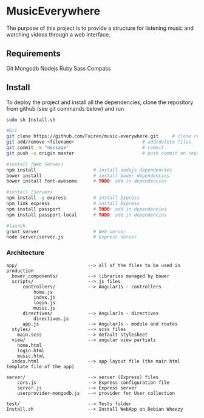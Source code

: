 # MusicEverywhere

The purpose of this project is to provide a structure for listening music and watching videos through a web interface.

## Requirements

Git
Mongodb
Nodejs
Ruby
Sass
Compass


## Install

To deploy the project and install all the dependencies, clone the repository from github (see git commands below) and run 
```sh
sudo sh Install.sh
```

```sh
#Git
git clone https://github.com/Fairen/music-everywhere.git     # clone repository
git add/remove <filename>                         # add/delete files
git commit -m "message"                           # commit
git push -u origin master                         # push commit on repository

#install (Web Server)
npm install                     # install nodejs dependencies
bower install                   # install bower dependencies
bower install font-awesome      # TODO: add in dependencies

#install (Server)
npm install -g express          # install Express
npm link express                # install Express
npm install passport            # TODO: add in dependencies 
npm install passport-local      # TODO: add in dependencies

#launch
grunt server                    # Web server
node server/server.js           # Express server
```


### Architecture

    app/                          --> all of the files to be used in production
      bower_components/           --> libraries managed by bower 
      scripts/                    --> js files
          controllers/            --> AngularJs - controllers
              home.js
              index.js
              login.js
              music.js
          directives/             --> AngularJs - directives
              directives.js
          app.js                  --> AngularJs - module and routes
      styles/                     --> scss files
        main.scss                 --> default stylesheet
      view/                       --> angular view partials 
        home.html
        login.html
        music.html
      index.html                  --> app layout file (the main html template file of the app)

    server/                       --> server (Express) files
        cors.js                   --> Express configuration file
        server.js                 --> Express server 
        userprovider-mongodb.js   --> provider for User collection

    test/                         --> Tests folder
    Install.sh                    --> Install WebApp on Debian Wheezy
    
